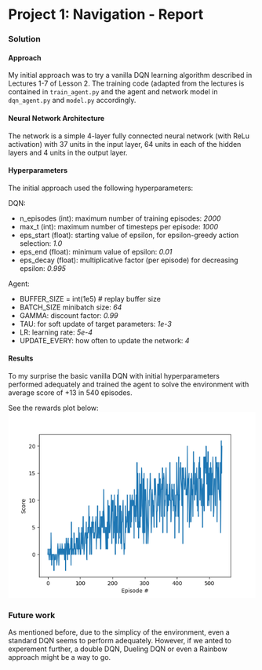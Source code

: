 [//]: # (Image References)

[image1]: ./Figure_1.png "Rewards Plot"

# Project 1: Navigation - Report

### Solution

#### Approach

My initial approach was to try a vanilla DQN learning algorithm described in Lectures 1-7 of Lesson 2. The training code (adapted from the lectures is contained in `train_agent.py` and the agent and network model in `dqn_agent.py` and `model.py` accordingly.

#### Neural Network Architecture
The network is a simple 4-layer fully connected neural network (with ReLu activation) with 37 units in the input layer, 64 units in each of the hidden layers and 4 units in the output layer.

#### Hyperparameters
The initial approach used the following hyperparameters:

DQN:
- n_episodes (int): maximum number of training episodes: *2000*
- max_t (int): maximum number of timesteps per episode: *1000*
- eps_start (float): starting value of epsilon, for epsilon-greedy action selection: *1.0*
- eps_end (float): minimum value of epsilon: *0.01*
- eps_decay (float): multiplicative factor (per episode) for decreasing epsilon: *0.995*

Agent:
- BUFFER_SIZE = int(1e5)  # replay buffer size
- BATCH_SIZE minibatch size: *64*
- GAMMA: discount factor: *0.99*
- TAU: for soft update of target parameters: *1e-3*
- LR: learning rate: *5e-4*
- UPDATE_EVERY: how often to update the network: *4*

#### Results

To my surprise the basic vanilla DQN with initial hyperparameters performed adequately and trained the agent to solve the environment with average score of +13 in 540 episodes.

See the rewards plot below:
![Rewards Plot][image1]

### Future work
As mentioned before, due to the simplicy of the environment, even a standard DQN seems to perform adequately. However, if we anted to experement further, a double DQN, Dueling DQN or even a Rainbow approach might be a way to go.
